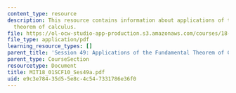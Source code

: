 ```yaml
---
content_type: resource
description: This resource contains information about applications of the fundamental
  theorem of calculus.
file: https://ol-ocw-studio-app-production.s3.amazonaws.com/courses/18-01sc-single-variable-calculus-fall-2010/e9c3e78435d55e8c4c547331786e36f0_MIT18_01SCF10_Ses49a.pdf
file_type: application/pdf
learning_resource_types: []
parent_title: 'Session 49: Applications of the Fundamental Theorem of Calculus'
parent_type: CourseSection
resourcetype: Document
title: MIT18_01SCF10_Ses49a.pdf
uid: e9c3e784-35d5-5e8c-4c54-7331786e36f0
---
```


